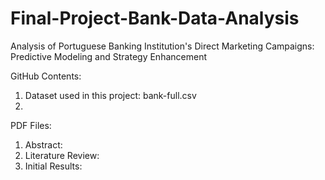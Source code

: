 # Final-Project-Bank-Data-Analysis

Analysis of Portuguese Banking Institution's Direct Marketing Campaigns: Predictive Modeling and Strategy Enhancement

GitHub Contents:
1. Dataset used in this project: bank-full.csv
2. 


PDF Files:
1. Abstract:
2. Literature Review:
3. Initial Results:
